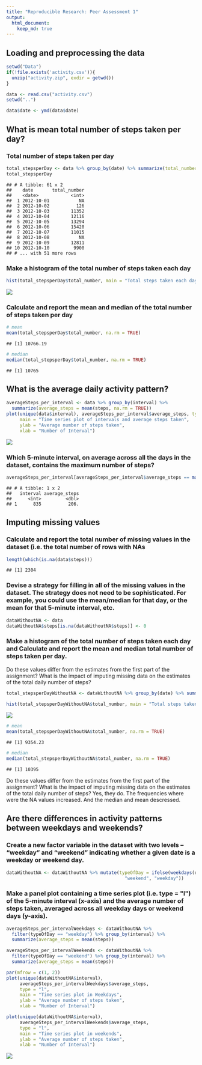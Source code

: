 ```yaml
---
title: "Reproducible Research: Peer Assessment 1"
output: 
  html_document:
    keep_md: true
---
```




## Loading and preprocessing the data

```r
setwd("Data")
if(!file.exists('activity.csv')){
  unzip("activity.zip", exdir = getwd())
}

data <- read.csv("activity.csv")
setwd("..")

data$date <- ymd(data$date)
```



## What is mean total number of steps taken per day?
### Total number of steps taken per day

```r
total_stepsperDay <- data %>% group_by(date) %>% summarize(total_number = sum(steps))
total_stepsperDay
```

```
## # A tibble: 61 x 2
##    date       total_number
##    <date>            <int>
##  1 2012-10-01           NA
##  2 2012-10-02          126
##  3 2012-10-03        11352
##  4 2012-10-04        12116
##  5 2012-10-05        13294
##  6 2012-10-06        15420
##  7 2012-10-07        11015
##  8 2012-10-08           NA
##  9 2012-10-09        12811
## 10 2012-10-10         9900
## # ... with 51 more rows
```

### Make a histogram of the total number of steps taken each day

```r
hist(total_stepsperDay$total_number, main = "Total steps taken each day", xlab = "Total steps")
```

![](PA1_template_files/figure-html/unnamed-chunk-3-1.png)<!-- -->
### Calculate and report the mean and median of the total number of steps taken per day

```r
# mean 
mean(total_stepsperDay$total_number, na.rm = TRUE)
```

```
## [1] 10766.19
```

```r
# median
median(total_stepsperDay$total_number, na.rm = TRUE)
```

```
## [1] 10765
```

## What is the average daily activity pattern?

```r
averageSteps_per_interval <- data %>% group_by(interval) %>% 
  summarize(average_steps = mean(steps, na.rm = TRUE))
plot(unique(data$interval), averageSteps_per_interval$average_steps, type = "l",
     main = "Time series plot of intervals and average steps taken",
     ylab = "Average number of steps taken",
     xlab = "Number of Interval")
```

![](PA1_template_files/figure-html/unnamed-chunk-5-1.png)<!-- -->
### Which 5-minute interval, on average across all the days in the dataset, contains the maximum number of steps?

```r
averageSteps_per_interval[averageSteps_per_interval$average_steps == max(averageSteps_per_interval$average_steps), ]
```

```
## # A tibble: 1 x 2
##   interval average_steps
##      <int>         <dbl>
## 1      835          206.
```

## Imputing missing values
### Calculate and report the total number of missing values in the dataset (i.e. the total number of rows with NAs

```r
length(which(is.na(data$steps)))
```

```
## [1] 2304
```
### Devise a strategy for filling in all of the missing values in the dataset. The strategy does not need to be sophisticated. For example, you could use the mean/median for that day, or the mean for that 5-minute interval, etc.

```r
dataWithoutNA <- data
dataWithoutNA$steps[is.na(dataWithoutNA$steps)] <- 0
```

### Make a histogram of the total number of steps taken each day and Calculate and report the mean and median total number of steps taken per day. 

Do these values differ from the estimates from the first part of the assignment? What is the impact of imputing missing data on the estimates of the total daily number of steps?

```r
total_stepsperDayWithoutNA <- dataWithoutNA %>% group_by(date) %>% summarize(total_number = sum(steps))

hist(total_stepsperDayWithoutNA$total_number, main = "Total steps taken each day", xlab = "Total steps")
```

![](PA1_template_files/figure-html/unnamed-chunk-9-1.png)<!-- -->

```r
# mean 
mean(total_stepsperDayWithoutNA$total_number, na.rm = TRUE)
```

```
## [1] 9354.23
```

```r
# median
median(total_stepsperDayWithoutNA$total_number, na.rm = TRUE)
```

```
## [1] 10395
```

Do these values differ from the estimates from the first part of the assignment? What is the impact of imputing missing data on the estimates of the total daily number of steps?
Yes, they do. The frequencies where were the NA values increased. And the median and mean descressed. 

## Are there differences in activity patterns between weekdays and weekends?

### Create a new factor variable in the dataset with two levels – “weekday” and “weekend” indicating whether a given date is a weekday or weekend day.

```r
dataWithoutNA <- dataWithoutNA %>% mutate(typeOfDay = ifelse(weekdays(date) == "domingo" | weekdays(date) == "sábado", 
                                            "weekend", "weekday"))
```

### Make a panel plot containing a time series plot (i.e. type = "l") of the 5-minute interval (x-axis) and the average number of steps taken, averaged across all weekday days or weekend days (y-axis).

```r
averageSteps_per_intervalWeekdays <- dataWithoutNA %>% 
  filter(typeOfDay == "weekday") %>% group_by(interval) %>% 
  summarize(average_steps = mean(steps))

averageSteps_per_intervalWeekends <- dataWithoutNA %>% 
  filter(typeOfDay == "weekend") %>% group_by(interval) %>% 
  summarize(average_steps = mean(steps))

par(mfrow = c(1, 2))
plot(unique(dataWithoutNA$interval), 
     averageSteps_per_intervalWeekdays$average_steps, 
     type = "l",
     main = "Time series plot in Weekdays",
     ylab = "Average number of steps taken",
     xlab = "Number of Interval")

plot(unique(dataWithoutNA$interval), 
     averageSteps_per_intervalWeekends$average_steps, 
     type = "l",
     main = "Time series plot in weekends",
     ylab = "Average number of steps taken",
     xlab = "Number of Interval")
```

![](PA1_template_files/figure-html/unnamed-chunk-11-1.png)<!-- -->


